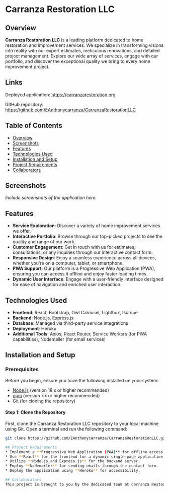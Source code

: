 # Carranza Restoration LLC

## Overview

**Carranza Restoration LLC** is a leading platform dedicated to home restoration and improvement services. We specialize in transforming visions into reality with our expert estimates, meticulous renovations, and detailed project management. Explore our wide array of services, engage with our portfolio, and discover the exceptional quality we bring to every home improvement project.

## Links

Deployed application: https://carranzarestoration.org

GitHub repository: https://github.com/EAnthonycarranza/CarranzaRestorationLLC

## Table of Contents

* [Overview](#overview)
* [Screenshots](#screenshots)
* [Features](#features)
* [Technologies Used](#technologies-used)
* [Installation and Setup](#installation-and-setup)
* [Project Requirements](#project-requirements)
* [Collaborators](#collaborators)

## Screenshots

*Include screenshots of the application here.*

## Features
* **Service Exploration**: Discover a variety of home improvement services we offer.
* **Interactive Portfolio**: Browse through our top-picked projects to see the quality and range of our work.
* **Customer Engagement**: Get in touch with us for estimates, consultations, or any inquiries through our interactive contact form.
* **Responsive Design**: Enjoy a seamless experience across all devices, whether you're on a computer, tablet, or smartphone.
* **PWA Support**: Our platform is a Progressive Web Application (PWA), ensuring you can access it offline and enjoy faster loading times.
* **Dynamic User Interface**: Engage with a user-friendly interface designed for ease of navigation and enriched user interaction.

## Technologies Used

* **Frontend**: React, Bootstrap, Owl Carousel, Lightbox, Isotope
* **Backend**: Node.js, Express.js
* **Database**: Managed via third-party service integrations
* **Deployment**: Heroku
* **Additional Tools**: Axios, React Router, Service Workers (for PWA capabilities), Nodemailer (for email services)

## Installation and Setup

### Prerequisites

Before you begin, ensure you have the following installed on your system:
- [Node.js](https://nodejs.org/en/) (version 18.x or higher recommended)
- [npm](https://www.npmjs.com/) (version 7.x or higher recommended)
- Git (for cloning the repository)

#### Step 1: Clone the Repository

First, clone the Carranza Restoration LLC repository to your local machine using Git. Open a terminal and run the following command:
```sh
git clone https://github.com/EAnthonycarranza/CarranzaRestorationLLC.git

## Project Requirements
* Implement a **Progressive Web Application (PWA)** for offline access and improved performance.
* Use **React** for the frontend for a dynamic single-page application experience.
* Utilize **Node.js and Express.js** for the backend server.
* Employ **Nodemailer** for sending emails through the contact form.
* Deploy the application using **Heroku** for accessibility.

## Collaborators
This project is brought to you by the dedicated team at Carranza Restoration LLC. For collaborations or inquiries, please contact [admin@carranzarestoration.com](mailto:admin@carranzarestoration.com).

